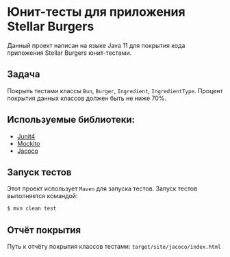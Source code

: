 # Юнит-тесты для приложения Stellar Burgers
Данный проект написан на языке Java 11 для покрытия кода приложения Stellar Burgers юнит-тестами.

## Задача 
Покрыть тестами классы `Bun`, `Burger`, `Ingredient`, `IngredientType`. Процент покрытия данных классов должен быть не ниже 70%.

## Используемые библиотеки:
- [Junit4](https://junit.org/junit4/)
- [Mockito](https://site.mockito.org/)
- [Jacoco](https://www.jacoco.org/jacoco/)

## Запуск тестов
Этот проект использует `Maven` для запуска тестов. Запуск тестов выполняется командой:
```bash
$ mvn clean test
```
## Отчёт покрытия
Путь к отчёту покрытия классов тестами: 
`target/site/jacoco/index.html`
